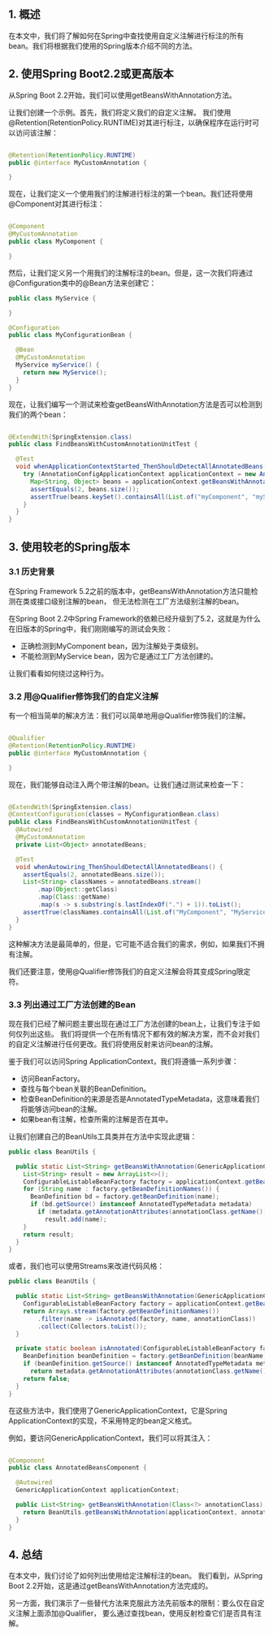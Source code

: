 ## 1. 概述

在本文中，我们将了解如何在Spring中查找使用自定义注解进行标注的所有bean。我们将根据我们使用的Spring版本介绍不同的方法。

## 2. 使用Spring Boot2.2或更高版本

从Spring Boot 2.2开始，我们可以使用getBeansWithAnnotation方法。

让我们创建一个示例。首先，我们将定义我们的自定义注解。
我们使用@Retention(RetentionPolicy.RUNTIME)对其进行标注，以确保程序在运行时可以访问该注解：

```java

@Retention(RetentionPolicy.RUNTIME)
public @interface MyCustomAnnotation {

}
```

现在，让我们定义一个使用我们的注解进行标注的第一个bean。我们还将使用@Component对其进行标注：

```java

@Component
@MyCustomAnnotation
public class MyComponent {

}
```

然后，让我们定义另一个用我们的注解标注的bean。但是，这一次我们将通过@Configuration类中的@Bean方法来创建它：

```java
public class MyService {

}

@Configuration
public class MyConfigurationBean {

  @Bean
  @MyCustomAnnotation
  MyService myService() {
    return new MyService();
  }
}
```

现在，让我们编写一个测试来检查getBeansWithAnnotation方法是否可以检测到我们的两个bean：

```java

@ExtendWith(SpringExtension.class)
public class FindBeansWithCustomAnnotationUnitTest {

  @Test
  void whenApplicationContextStarted_ThenShouldDetectAllAnnotatedBeans() {
    try (AnnotationConfigApplicationContext applicationContext = new AnnotationConfigApplicationContext(MyComponent.class, MyConfigurationBean.class)) {
      Map<String, Object> beans = applicationContext.getBeansWithAnnotation(MyCustomAnnotation.class);
      assertEquals(2, beans.size());
      assertTrue(beans.keySet().containsAll(List.of("myComponent", "myService")));
    }
  }
}
```

## 3. 使用较老的Spring版本

### 3.1 历史背景

在Spring Framework 5.2之前的版本中，getBeansWithAnnotation方法只能检测在类或接口级别注解的bean，
但无法检测在工厂方法级别注解的bean。

在Spring Boot 2.2中Spring Framework的依赖已经升级到了5.2，这就是为什么在旧版本的Spring中，我们刚刚编写的测试会失败：

+ 正确检测到MyComponent bean，因为注解处于类级别。
+ 不能检测到MyService bean，因为它是通过工厂方法创建的。

让我们看看如何绕过这种行为。

### 3.2 用@Qualifier修饰我们的自定义注解

有一个相当简单的解决方法：我们可以简单地用@Qualifier修饰我们的注解。

```java

@Qualifier
@Retention(RetentionPolicy.RUNTIME)
public @interface MyCustomAnnotation {

}
```

现在，我们能够自动注入两个带注解的bean。让我们通过测试来检查一下：

```java

@ExtendWith(SpringExtension.class)
@ContextConfiguration(classes = MyConfigurationBean.class)
public class FindBeansWithCustomAnnotationUnitTest {
  @Autowired
  @MyCustomAnnotation
  private List<Object> annotatedBeans;

  @Test
  void whenAutowiring_ThenShouldDetectAllAnnotatedBeans() {
    assertEquals(2, annotatedBeans.size());
    List<String> classNames = annotatedBeans.stream()
        .map(Object::getClass)
        .map(Class::getName)
        .map(s -> s.substring(s.lastIndexOf(".") + 1)).toList();
    assertTrue(classNames.containsAll(List.of("MyComponent", "MyService")));
  }
}
```

这种解决方法是最简单的，但是，它可能不适合我们的需求，例如，如果我们不拥有注解。

我们还要注意，使用@Qualifier修饰我们的自定义注解会将其变成Spring限定符。

### 3.3 列出通过工厂方法创建的Bean

现在我们已经了解问题主要出现在通过工厂方法创建的bean上，让我们专注于如何仅列出这些。
我们将提供一个在所有情况下都有效的解决方案，而不会对我们的自定义注解进行任何更改。我们将使用反射来访问bean的注解。

鉴于我们可以访问Spring ApplicationContext，我们将遵循一系列步骤：

+ 访问BeanFactory。
+ 查找与每个bean关联的BeanDefinition。
+ 检查BeanDefinition的来源是否是AnnotatedTypeMetadata，这意味着我们将能够访问bean的注解。
+ 如果bean有注解，检查所需的注解是否在其中。

让我们创建自己的BeanUtils工具类并在方法中实现此逻辑：

```java
public class BeanUtils {

  public static List<String> getBeansWithAnnotation(GenericApplicationContext applicationContext, Class<?> annotationClass) {
    List<String> result = new ArrayList<>();
    ConfigurableListableBeanFactory factory = applicationContext.getBeanFactory();
    for (String name : factory.getBeanDefinitionNames()) {
      BeanDefinition bd = factory.getBeanDefinition(name);
      if (bd.getSource() instanceof AnnotatedTypeMetadata metadata)
        if (metadata.getAnnotationAttributes(annotationClass.getName()) != null)
          result.add(name);
    }
    return result;
  }
}
```

或者，我们也可以使用Streams来改进代码风格：

```java
public class BeanUtils {

  public static List<String> getBeansWithAnnotation(GenericApplicationContext applicationContext, Class<?> annotationClass) {
    ConfigurableListableBeanFactory factory = applicationContext.getBeanFactory();
    return Arrays.stream(factory.getBeanDefinitionNames())
        .filter(name -> isAnnotated(factory, name, annotationClass))
        .collect(Collectors.toList());
  }

  private static boolean isAnnotated(ConfigurableListableBeanFactory factory, String beanName, Class<?> annotationClass) {
    BeanDefinition beanDefinition = factory.getBeanDefinition(beanName);
    if (beanDefinition.getSource() instanceof AnnotatedTypeMetadata metadata)
      return metadata.getAnnotationAttributes(annotationClass.getName()) != null;
    return false;
  }
}
```

在这些方法中，我们使用了GenericApplicationContext，它是Spring ApplicationContext的实现，不采用特定的bean定义格式。

例如，要访问GenericApplicationContext，我们可以将其注入：

```java

@Component
public class AnnotatedBeansComponent {

  @Autowired
  GenericApplicationContext applicationContext;

  public List<String> getBeansWithAnnotation(Class<?> annotationClass) {
    return BeanUtils.getBeansWithAnnotation(applicationContext, annotationClass);
  }
}
```

## 4. 总结

在本文中，我们讨论了如何列出使用给定注解标注的bean。
我们看到，从Spring Boot 2.2开始，这是通过getBeansWithAnnotation方法完成的。

另一方面，我们演示了一些替代方法来克服此方法先前版本的限制：要么仅在自定义注解上面添加@Qualifier，
要么通过查找bean，使用反射检查它们是否具有注解。